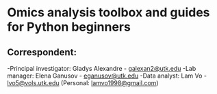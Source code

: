 # Omics analysis toolbox and guides for Python beginners
## Correspondent:
  -Principal investigator: Gladys Alexandre - galexan2@utk.edu
  -Lab manager: Elena Ganusov - eganusov@utk.edu
  -Data analyst: Lam Vo - lvo5@vols.utk.edu (Personal: lamvo1998@gmail.com)
